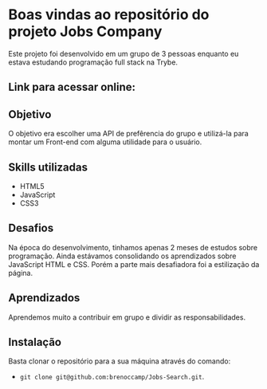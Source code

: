 
# Boas vindas ao repositório do projeto Jobs Company

Este projeto foi desenvolvido em um grupo de 3 pessoas enquanto eu estava estudando programação full stack na Trybe.

## Link para acessar online:


## Objetivo
O objetivo era escolher uma API de prefêrencia do grupo e utilizá-la para montar um Front-end com alguma utilidade para o usuário.

## Skills utilizadas
- HTML5
- JavaScript
- CSS3

## Desafios
Na época do desenvolvimento, tinhamos apenas 2 meses de estudos sobre programação.
Ainda estávamos consolidando os aprendizados sobre JavaScript HTML e CSS.
Porém a parte mais desafiadora foi a estilização da página.

## Aprendizados
Aprendemos muito a contribuir em grupo e dividir as responsabilidades.

## Instalação
Basta clonar o repositório para a sua máquina através do comando:
* `git clone git@github.com:brenoccamp/Jobs-Search.git`.